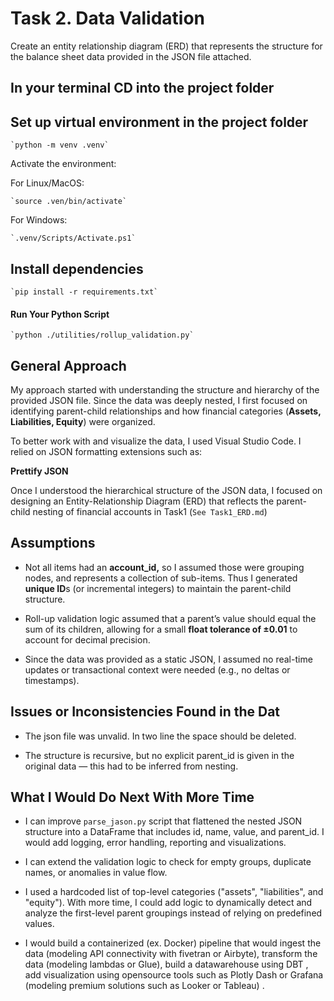  # Task 2. Data Validation 
Create an entity relationship diagram (ERD) that represents the structure for the balance sheet 
data provided in the JSON file attached.

## In your terminal CD into the project folder

## Set up virtual environment in the project folder

    `python -m venv .venv`

Activate the environment: 

For Linux/MacOS:

    `source .ven/bin/activate` 

For Windows:

    `.venv/Scripts/Activate.ps1` 

## Install dependencies

    `pip install -r requirements.txt`

#### Run Your Python Script

    `python ./utilities/rollup_validation.py`


## General Approach

My approach started with understanding the structure and hierarchy of the provided JSON file. 
Since the data was deeply nested, I first focused on identifying parent-child relationships and how financial categories (**Assets, Liabilities, Equity**) were organized.

To better work with and visualize the data, I used Visual Studio Code. I relied on JSON formatting extensions such as:

**Prettify JSON** 

Once I understood the hierarchical structure of the JSON data, I focused on designing an Entity-Relationship Diagram (ERD) that reflects the parent-child nesting of financial accounts in Task1 (`See Task1_ERD.md`)


## Assumptions

- Not all items had an **account_id,** so I assumed those were grouping nodes,
and represents a collection of sub-items. Thus I generated **unique ID**s (or incremental integers) to maintain the parent-child structure.


- Roll-up validation logic assumed that a parent’s value should equal the sum of its children, allowing for a small **float tolerance of ±0.01** to account for decimal precision.

- Since the data was provided as a static JSON, I assumed no real-time updates or transactional context were needed (e.g., no deltas or timestamps).


## Issues or Inconsistencies Found in the Dat
- The json file was unvalid. In two line the space should be deleted.

- The structure is recursive, but no explicit parent_id is given in the original data — this had to be inferred from nesting.

## What I Would Do Next With More Time
- I can improve  `parse_jason.py` script that flattened the nested JSON structure into a DataFrame that includes id, name, value, and parent_id. I would add logging, error handling, reporting and visualizations.

- I can extend the validation logic to check for empty groups, duplicate names, or anomalies in value flow.

- I used a hardcoded list of top-level categories ("assets", "liabilities", and "equity"). With more time, I could add logic to dynamically detect and analyze the first-level parent groupings instead of relying on predefined values.

- I would build a containerized  (ex. Docker) pipeline that would ingest the data (modeling API connectivity with fivetran or Airbyte), transform the data (modeling lambdas or Glue), build a datawarehouse using DBT , add visualization using opensource tools such as Plotly Dash or Grafana (modeling premium solutions such as Looker or Tableau) . 